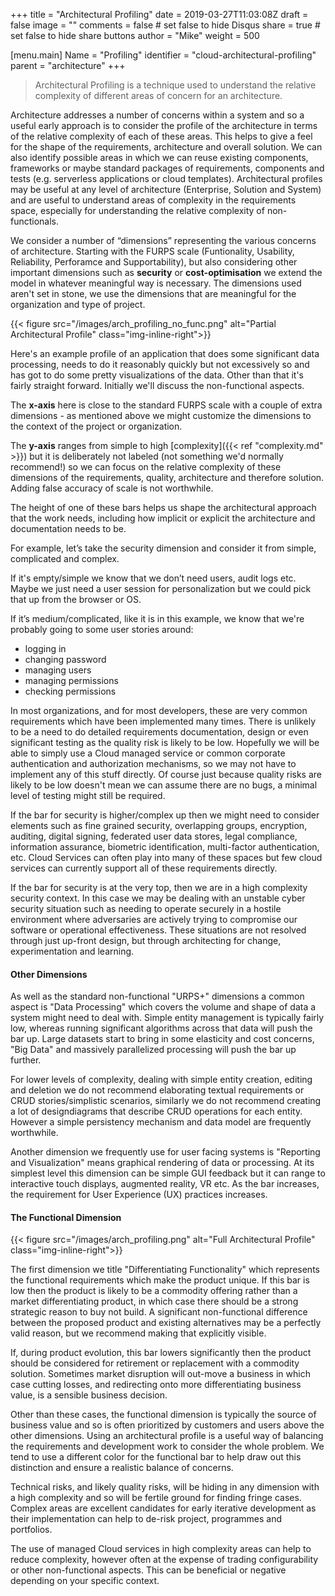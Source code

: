 +++
title = "Architectural Profiling"
date = 2019-03-27T11:03:08Z
draft = false
image = ""
comments = false # set false to hide Disqus
share = true	# set false to hide share buttons
author = "Mike"
weight = 500

[menu.main] 
    Name = "Profiling" 
    identifier = "cloud-architectural-profiling"
    parent = "architecture"
+++

>Architectural Profiling is a technique used to understand the relative complexity of different areas of concern for an architecture.


Architecture addresses a number of concerns within a system and so a useful early approach is to consider the profile of the architecture in terms of the relative complexity of each of these areas. This helps to give a feel for the shape of the requirements, architecture and overall solution. We can also identify possible areas in which we can reuse existing components, frameworks or maybe standard packages of requirements, components and tests (e.g. serverless applications or cloud templates). Architectural profiles may be useful at any level of architecture (Enterprise, Solution and System) and are useful to understand areas of complexity in the requirements space, especially for understanding the relative complexity of non-functionals.

We consider a number of “dimensions” representing the various concerns of architecture. Starting with the FURPS scale (Funtionality, Usability, Reliability, Perforamce and Supportability), but also considering other important dimensions such as **security** or **cost-optimisation** we extend the model in whatever meaningful way is necessary. The dimensions used aren't set in stone, we use the dimensions that are meaningful for the organization and type of project.  
 
{{< figure src="/images/arch_profiling_no_func.png" alt="Partial Architectural Profile" class="img-inline-right">}}

Here's an example profile of an application that does some significant data processing, needs to do it reasonably quickly but not excessively so and has got to do some pretty visualizations of the data. Other than that it's fairly straight forward. Initially we'll discuss the non-functional aspects.

The **x-axis** here is close to the standard FURPS scale with a couple of extra dimensions - as mentioned above we might customize the dimensions to the context of the project or organization.

The **y-axis** ranges from simple to high [complexity]({{< ref "complexity.md" >}}) but it is deliberately not labeled (not something we'd normally recommend!) so we can focus on the relative complexity of these dimensions of the requirements, quality,  architecture and therefore solution. Adding false accuracy of scale is not worthwhile.

The height of one of these bars helps us shape the architectural approach that the work needs, including how implicit or explicit the architecture and documentation needs to be.

For example, let’s take the security dimension and consider it from simple, complicated and complex. 

If it's empty/simple we know that we don’t need users, audit logs etc. Maybe we just need a user session for personalization but we could pick that up from the browser or OS.

If it’s medium/complicated, like it is in this example, we know that we're probably going to some user stories around:

* logging in
* changing password
* managing users
* managing permissions
* checking permissions

In most organizations, and for most developers, these are very common requirements which have been implemented many times. There is unlikely to be a need to do detailed requirements documentation, design or even significant testing as the quality risk is likely to be low. Hopefully we will be able to simply use a Cloud managed service or common corporate authentication and authorization mechanisms, so we may not have to implement any of this stuff directly. Of course just because quality risks are likely to be low doesn't mean we can assume there are no bugs, a minimal level of testing might still be required.

If the bar for security is higher/complex up then we might need to consider elements such as fine grained security, overlapping groups, encryption, auditing, digital signing, federated user data stores, legal compliance, information assurance, biometric identification, multi-factor authentication, etc. Cloud Services can often play into many of these spaces but few cloud services can currently support all of these requirements directly.

If the bar for security is at the very top, then we are in a high complexity security context. In this case we may be dealing with an unstable cyber security situation such as needing to operate securely in a hostile environment where adversaries are actively trying to compromise our software or operational effectiveness. These situations are not resolved through just up-front design, but through architecting for change, experimentation and learning.

#### Other Dimensions

As well as the standard non-functional "URPS+" dimensions a common aspect is "Data Processing" which covers the volume and shape of data a system might need to deal with. Simple entity management is typically fairly low, whereas running significant algorithms across that data will push the bar up. Large datasets start to bring in some elasticity and cost concerns, "Big Data" and massively parallelized processing will push the bar up further.

For lower levels of complexity, dealing with simple entity creation, editing and deletion we do not recommend elaborating textual requirements or CRUD stories/simplistic scenarios, similarly we do not recommend creating a lot of designdiagrams that describe CRUD operations for each entity. However a simple persistency mechanism and data model are frequently worthwhile.

Another dimension we frequently use for user facing systems is "Reporting and Visualization" means graphical rendering of data or processing. At its simplest level this dimension can be simple GUI feedback but it can range to interactive touch displays, augmented reality, VR etc. As the bar increases, the requirement for User Experience (UX) practices increases.

#### The Functional Dimension

{{< figure src="/images/arch_profiling.png" alt="Full Architectural Profile" class="img-inline-right">}}

The first dimension we title "Differentiating Functionality" which represents the functional requirements which make the product unique. If this bar is low then the product is likely to be a commodity offering rather than a market differentiating product, in which case there should be a strong strategic reason to buy not build. A significant non-functional difference between the proposed product and existing alternatives may be a perfectly valid reason, but we recommend making that explicitly visible.

If, during product evolution, this bar lowers significantly then the product should be considered for retirement or replacement with a commodity solution. Sometimes market disruption will out-move a business in which case cutting losses, and redirecting onto more differentiating business value, is a sensible business decision.

Other than these cases, the functional dimension is typically the source of business value and so is often prioritized by customers and users above the other dimensions. Using an architectural profile is a useful way of balancing the requirements and development work to consider the whole problem. We tend to use a different color for the functional bar to help draw out this distinction and ensure a realistic balance of concerns.

Technical risks, and likely quality risks, will be hiding in any dimension with a high complexity and so will be fertile ground for finding fringe cases. Complex areas are excellent candidates for early iterative development as their implementation can help to de-risk project, programmes and portfolios. 

The use of managed Cloud services in high complexity areas can help to reduce complexity, however often at the expense of trading configurability or other non-functional aspects. This can be beneficial or negative depending on your specific context.

